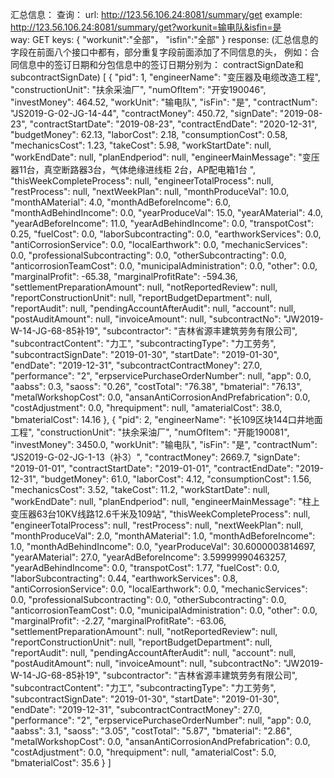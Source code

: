 汇总信息：
    查询：
        url:
            http://123.56.106.24:8081/summary/get
        example:
            http://123.56.106.24:8081/summary/get?workunit=输电队&isfin=是      
        way:
            GET
        keys:
            {
                "workunit":"全部"，
                "isfin":"全部"
            }
        response:
        (汇总信息的字段在前面八个接口中都有，部分重复字段前面添加了不同信息的头，
        例如：合同信息中的签订日期和分包信息中的签订日期分别为：
        contractSignDate和subcontractSignDate)
            [
                {
                    "pid": 1,
                    "engineerName": "变压器及电缆改造工程",
                    "constructionUnit": "扶余采油厂",
                    "numOfItem": "开安190046",
                    "investMoney": 464.52,
                    "workUnit": "输电队",
                    "isFin": "是",
                    "contractNum": "JS2019-G-02-JG-14-44",
                    "contractMoney": 450.72,
                    "signDate": "2019-08-23",
                    "contractStartDate": "2019-08-23",
                    "contractEndDate": "2020-12-31",
                    "budgetMoney": 62.13,
                    "laborCost": 2.18,
                    "consumptionCost": 0.58,
                    "mechanicsCost": 1.23,
                    "takeCost": 5.98,
                    "workStartDate": null,
                    "workEndDate": null,
                    "planEndperiod": null,
                    "engineerMainMessage": "变压器11台，真空断路器3台，气体绝缘进线柜 2台，AP配电箱1台 ",
                    "thisWeekCompleteProcess": null,
                    "engineerTotalProcess": null,
                    "restProcess": null,
                    "nextWeekPlan": null,
                    "monthProduceVal": 10.0,
                    "monthAMaterial": 4.0,
                    "monthAdBeforeIncome": 6.0,
                    "monthAdBehindIncome": 0.0,
                    "yearProduceVal": 15.0,
                    "yearAMaterial": 4.0,
                    "yearAdBeforeIncome": 11.0,
                    "yearAdBehindIncome": 0.0,
                    "transpotCost": 0.25,
                    "fuelCost": 0.0,
                    "laborSubcontracting": 0.0,
                    "earthworkServices": 0.0,
                    "antiCorrosionService": 0.0,
                    "localEarthwork": 0.0,
                    "mechanicServices": 0.0,
                    "professionalSubcontracting": 0.0,
                    "otherSubcontracting": 0.0,
                    "anticorrosionTeamCost": 0.0,
                    "municipalAdministration": 0.0,
                    "other": 0.0,
                    "marginalProfit": -65.38,
                    "marginalProfitRate": -594.36,
                    "settlementPreparationAmount": null,
                    "notReportedReview": null,
                    "reportConstructionUnit": null,
                    "reportBudgetDepartment": null,
                    "reportAudit": null,
                    "pendingAccountAfterAudit": null,
                    "account": null,
                    "postAuditAmount": null,
                    "invoiceAmount": null,
                    "subcontractNo": "JW2019-W-14-JG-68-85补19",
                    "subcontractor": "吉林省源丰建筑劳务有限公司",
                    "subcontractContent": "力工",
                    "subcontractingType": "力工劳务",
                    "subcontractSignDate": "2019-01-30",
                    "startDate": "2019-01-30",
                    "endDate": "2019-12-31",
                    "subcontractContractMoney": 27.0,
                    "performance": "2",
                    "erpservicePurchaseOrderNumber": null,
                    "app": 0.0,
                    "aabss": 0.3,
                    "saoss": "0.26",
                    "costTotal": "76.38",
                    "bmaterial": "76.13",
                    "metalWorkshopCost": 0.0,
                    "ansanAntiCorrosionAndPrefabrication": 0.0,
                    "costAdjustment": 0.0,
                    "hrequipment": null,
                    "amaterialCost": 38.0,
                    "bmaterialCost": 14.16
                },
                {
                    "pid": 2,
                    "engineerName": "长109区块144口井地面工程",
                    "constructionUnit": "扶余采油厂",
                    "numOfItem": "开能190081",
                    "investMoney": 3450.0,
                    "workUnit": "输电队",
                    "isFin": "是",
                    "contractNum": "JS2019-G-02-JG-1-13（补3）",
                    "contractMoney": 2669.7,
                    "signDate": "2019-01-01",
                    "contractStartDate": "2019-01-01",
                    "contractEndDate": "2019-12-31",
                    "budgetMoney": 61.0,
                    "laborCost": 4.12,
                    "consumptionCost": 1.56,
                    "mechanicsCost": 3.52,
                    "takeCost": 11.2,
                    "workStartDate": null,
                    "workEndDate": null,
                    "planEndperiod": null,
                    "engineerMainMessage": "柱上变压器63台10KV线路12.6千米及109站",
                    "thisWeekCompleteProcess": null,
                    "engineerTotalProcess": null,
                    "restProcess": null,
                    "nextWeekPlan": null,
                    "monthProduceVal": 2.0,
                    "monthAMaterial": 1.0,
                    "monthAdBeforeIncome": 1.0,
                    "monthAdBehindIncome": 0.0,
                    "yearProduceVal": 30.6000003814697,
                    "yearAMaterial": 27.0,
                    "yearAdBeforeIncome": 3.59999990463257,
                    "yearAdBehindIncome": 0.0,
                    "transpotCost": 1.77,
                    "fuelCost": 0.0,
                    "laborSubcontracting": 0.44,
                    "earthworkServices": 0.8,
                    "antiCorrosionService": 0.0,
                    "localEarthwork": 0.0,
                    "mechanicServices": 0.0,
                    "professionalSubcontracting": 0.0,
                    "otherSubcontracting": 0.0,
                    "anticorrosionTeamCost": 0.0,
                    "municipalAdministration": 0.0,
                    "other": 0.0,
                    "marginalProfit": -2.27,
                    "marginalProfitRate": -63.06,
                    "settlementPreparationAmount": null,
                    "notReportedReview": null,
                    "reportConstructionUnit": null,
                    "reportBudgetDepartment": null,
                    "reportAudit": null,
                    "pendingAccountAfterAudit": null,
                    "account": null,
                    "postAuditAmount": null,
                    "invoiceAmount": null,
                    "subcontractNo": "JW2019-W-14-JG-68-85补19",
                    "subcontractor": "吉林省源丰建筑劳务有限公司",
                    "subcontractContent": "力工",
                    "subcontractingType": "力工劳务",
                    "subcontractSignDate": "2019-01-30",
                    "startDate": "2019-01-30",
                    "endDate": "2019-12-31",
                    "subcontractContractMoney": 27.0,
                    "performance": "2",
                    "erpservicePurchaseOrderNumber": null,
                    "app": 0.0,
                    "aabss": 3.1,
                    "saoss": "3.05",
                    "costTotal": "5.87",
                    "bmaterial": "2.86",
                    "metalWorkshopCost": 0.0,
                    "ansanAntiCorrosionAndPrefabrication": 0.0,
                    "costAdjustment": 0.0,
                    "hrequipment": null,
                    "amaterialCost": 5.0,
                    "bmaterialCost": 35.6
                }
            ]